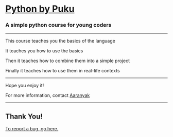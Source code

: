 # [Python by Puku](https://lab.github.com/aaranyak/python-by-puku/)

### A simple python course for young coders

---
This course teaches you the basics of the language

It teaches you how to use the basics

Then it teaches how to combine them into a simple project

Finally it teaches how to use them in real-life contexts

---

Hope you enjoy it!

For more information, contact [Aaranyak](https://mail.google.com/mail/u/0/?view=cm&fs=1&tf=1&to=aaranyak.ghosh@gmail.com&su=Python+by+Puku)

---

## Thank You!

[To report a bug, go here.](https://mail.google.com/mail/u/0/?view=cm&fs=1&tf=1&to=aaranyak.ghosh@gmail.com&su=Bug+Report+For+PythonbyPuku)
